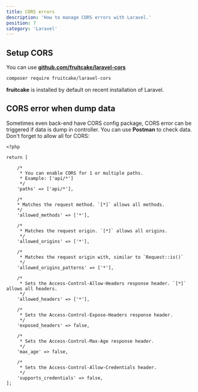 ```yaml
---
title: CORS errors
description: 'How to manage CORS errors with Laravel.'
position: 7
category: 'Laravel'
---
```


## Setup CORS

You can use [**github.com/fruitcake/laravel-cors**](https://github.com/fruitcake/laravel-cors)

```bash
composer require fruitcake/laravel-cors
```

**fruitcake** is installed by default on recent installation of Laravel.

## CORS error when dump data

Sometimes even back-end have CORS config package, CORS error can be triggered if data is dump in controller. You can use **Postman** to check data. Don't forget to allow all for CORS:

```php[config/cors.php]
<?php

return [

    /*
     * You can enable CORS for 1 or multiple paths.
     * Example: ['api/*']
     */
    'paths' => ['api/*'],

    /*
    * Matches the request method. `[*]` allows all methods.
    */
    'allowed_methods' => ['*'],

    /*
     * Matches the request origin. `[*]` allows all origins.
     */
    'allowed_origins' => ['*'],

    /*
     * Matches the request origin with, similar to `Request::is()`
     */
    'allowed_origins_patterns' => ['*'],

    /*
     * Sets the Access-Control-Allow-Headers response header. `[*]` allows all headers.
     */
    'allowed_headers' => ['*'],

    /*
     * Sets the Access-Control-Expose-Headers response header.
     */
    'exposed_headers' => false,

    /*
     * Sets the Access-Control-Max-Age response header.
     */
    'max_age' => false,

    /*
     * Sets the Access-Control-Allow-Credentials header.
     */
    'supports_credentials' => false,
];
```
